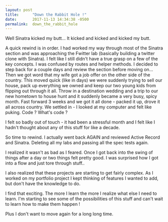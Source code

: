```yaml
---
layout: post
title:      "Down the Rabbit Hole !"
date:       2017-11-13 14:34:38 -0500
permalink:  down_the_rabbit_hole
---
```



Well Sinatra kicked my butt... 
It kicked and kicked and kicked my butt. 

A quick rewind is in order. I had worked my way through most of the Sinatra section and was approaching the Fwitter lab (basically building a twitter clone with Sinatra). I felt like I still didn't have a true grasp on a few of the key concepts. I was confused by routes and helper methods. I decided to step back for a couple days and review the section before moving on...
Then we got word that my wife got a job offer on the other side of the country. This moved quick (like in days) we were suddenly trying to sell our house, pack up everything we owned and keep our two young kids from flipping out through it all. Throw in a destination wedding and a trip to our new hometown to house hunt and it suddenly became a very busy, spicy month. 
Fast forward 3 weeks and we got it all done - packed it up, drove it all across country. 
We settled in - I looked at my computer and felt like puking. Code ? What's code ? 

I felt so badly out of touch - it had been a stressful month and I felt like I hadn't thought about any of this stuff for like a decade. 

So time to rewind. I actually went back AGAIN and reviewed Active Record and Sinatra. Deleting all my labs and passing all the spec tests again. 


I realized it wasn't as bad as I feared. Once I got back into the swing of things after a day or two things felt pretty good. I was surprised how I got into a flow and just tore through stuff..

I also realized that these projects are starting to get fairly complex. As I worked on my portfolio project I kept thinking of features I wanted to add, but don't have the knowledge to do. 

I find that exciting. 
The more I learn the more I realize what else I need to learn. I'm starting to see some of the possibilities of this stuff and can't wait to learn how to make them happen !

Plus I don't want to move again for a long long time.




